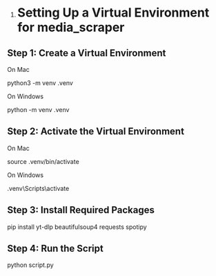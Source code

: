 1. # Setting Up a Virtual Environment for media_scraper

## Step 1: Create a Virtual Environment

On Mac

python3 -m venv .venv

On Windows

python -m venv .venv

## Step 2: Activate the Virtual Environment

On Mac

source .venv/bin/activate

On Windows

.venv\Scripts\activate

## Step 3: Install Required Packages

pip install yt-dlp beautifulsoup4 requests spotipy

## Step 4: Run the Script

python script.py



